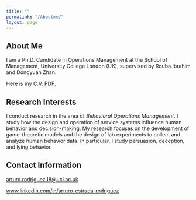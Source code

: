 ```yaml
---
title: ""
permalink: "/Aboutme/"
layout: page
---
```


## About Me
I am a Ph.D. Candidate in Operations Management at the School of Management, University College London (UK), supervised by Rouba Ibrahim and Dongyuan Zhan. 

Here is my C.V. <a href="arturoestrada.github.io/CV Arturo Estrada.pdf" target="_blank">PDF.</a>

## Research Interests

I conduct research in the area of *Behavioral Operations Management*. I study how the design and operation of service systems influence human behavior and decision-making. My research focuses on the development of game-theoretic models and the design of lab experiments to collect and analyze human behavior data. In particular, I study persuasion, deception, and lying behavior.


## Contact Information

arturo.rodriguez.18@ucl.ac.uk

www.linkedin.com/in/arturo-estrada-rodriguez

